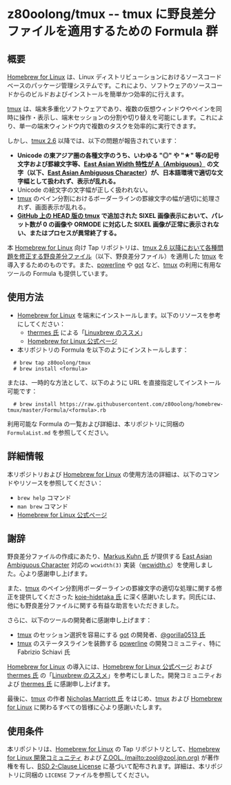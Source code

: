 # z80oolong/tmux -- tmux に野良差分ファイルを適用するための Formula 群

## 概要

[Homebrew for Linux][BREW] は、Linux ディストリビューションにおけるソースコードベースのパッケージ管理システムです。これにより、ソフトウェアのソースコードからのビルドおよびインストールを簡単かつ効率的に行えます。

[tmux][TMUX] は、端末多重化ソフトウェアであり、複数の仮想ウィンドウやペインを同時に操作・表示し、端末セッションの分割や切り替えを可能にします。これにより、単一の端末ウィンドウ内で複数のタスクを効率的に実行できます。

しかし、[tmux 2.6][TMUX] 以降では、以下の問題が報告されています：

- **Unicode の東アジア圏の各種文字のうち、いわゆる "◎" や "★" 等の記号文字および罫線文字等、[East Asian Width 特性が A（Ambiguous）][EAWA] の文字（以下、[East Asian Ambiguous Character][EAWA]）が、日本語環境で適切な文字幅として扱われず、表示が乱れる。**
- Unicode の絵文字の文字幅が正しく扱われない。
- [tmux][TMUX] のペイン分割におけるボーダーラインの罫線文字の幅が適切に処理されず、画面表示が乱れる。
- **[GitHub 上の HEAD 版の tmux][TGIT] で追加された SIXEL 画像表示において、パレット数が 0 の画像や ORMODE に対応した SIXEL 画像が正常に表示されない、またはプロセスが異常終了する。**

本 [Homebrew for Linux][BREW] 向け Tap リポジトリは、[tmux 2.6 以降において各種問題を修正する野良差分ファイル][GST1]（以下、野良差分ファイル）を適用した [tmux][TMUX] を導入するためのものです。また、[powerline][POWE] や [got][GOT_] など、[tmux][TMUX] の利用に有用なツールの Formula も提供しています。

## 使用方法

- [Homebrew for Linux][BREW] を端末にインストールします。以下のリソースを参考にしてください：
    - [thermes 氏][THER] による「[Linuxbrew のススメ][THBR]」
    - [Homebrew for Linux 公式ページ][BREW]
- 本リポジトリの Formula を以下のようにインストールします：

```
  # brew tap z80oolong/tmux
  # brew install <formula>
```

または、一時的な方法として、以下のように URL を直接指定してインストール可能です：

```
  # brew install https://raw.githubusercontent.com/z80oolong/homebrew-tmux/master/Formula/<formula>.rb
```

利用可能な Formula の一覧および詳細は、本リポジトリに同梱の ```FormulaList.md``` を参照してください。

## 詳細情報

本リポジトリおよび [Homebrew for Linux][BREW] の使用方法の詳細は、以下のコマンドやリソースを参照してください：

- ```brew help``` コマンド
- ```man brew``` コマンド
- [Homebrew for Linux 公式ページ][BREW]

## 謝辞

野良差分ファイルの作成にあたり、[Markus Kuhn 氏][DRMK] が提供する [East Asian Ambiguous Character][EAWA] 対応の ```wcwidth(3)``` 実装（[wcwidth.c][WCWD]）を使用しました。心より感謝申し上げます。

また、[tmux][TMUX] のペイン分割用ボーダーラインの罫線文字の適切な処理に関する修正を提供してくださった [koie-hidetaka 氏][KOIE] に深く感謝いたします。同氏には、他にも野良差分ファイルに関する有益な助言をいただきました。

さらに、以下のツールの開発者に感謝申し上げます：

- [tmux][TMUX] のセッション選択を容易にする [got][GOT_] の開発者、[@gorilla0513 氏][GORI]
- [tmux][TMUX] のステータスラインを装飾する [powerline][POWE] の開発コミュニティ、特に Fabrizio Schiavi 氏

[Homebrew for Linux][BREW] の導入には、[Homebrew for Linux 公式ページ][BREW] および [thermes 氏][THER] の「[Linuxbrew のススメ][THBR]」を参考にしました。開発コミュニティおよび [thermes 氏][THER] に感謝申し上げます。

最後に、[tmux][TMUX] の作者 [Nicholas Marriott 氏][NICM] をはじめ、[tmux][TMUX] および [Homebrew for Linux][BREW] に関わるすべての皆様に心より感謝いたします。

## 使用条件

本リポジトリは、[Homebrew for Linux][BREW] の Tap リポジトリとして、[Homebrew for Linux 開発コミュニティ][BREW] および [Z.OOL. (mailto:zool@zool.jpn.org)][ZOOL] が著作権を有し、[BSD 2-Clause License][BSD2] に基づいて配布されます。詳細は、本リポジトリに同梱の ```LICENSE``` ファイルを参照してください。

<!-- 外部リンク一覧 -->

[BREW]: https://linuxbrew.sh/  
[TMUX]: https://tmux.github.io/  
[TGIT]: https://github.com/tmux/tmux  
[EAWA]: http://www.unicode.org/reports/tr11/#Ambiguous  
[GST1]: https://github.com/z80oolong/tmux-eaw-fix  
[THER]: https://qiita.com/thermes  
[THBR]: https://qiita.com/thermes/items/926b478ff6e3758ecfea  
[WCWD]: http://www.cl.cam.ac.uk/~mgk25/ucs/wcwidth.c  
[DRMK]: http://www.cl.cam.ac.uk/~mgk25/  
[NICM]: https://github.com/nicm  
[GORI]: https://qiita.com/gorilla0513  
[KOIE]: https://github.com/koie  
[GOT_]: https://github.com/skanehira/got  
[POWE]: https://powerline.readthedocs.io/en/latest/#  
[BSD2]: https://opensource.org/licenses/BSD-2-Clause  
[ZOOL]: http://zool.jpn.org/
